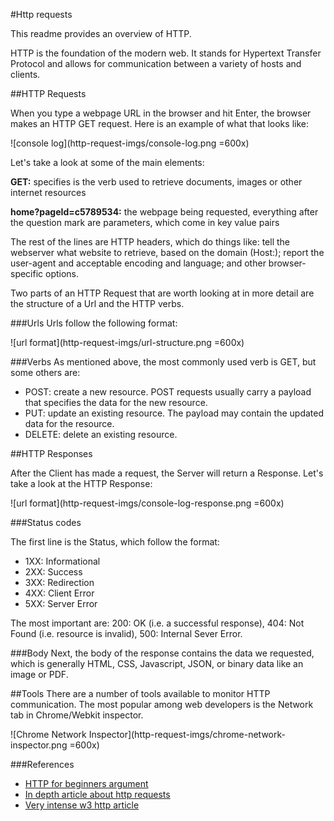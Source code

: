 #Http requests

This readme provides an overview of HTTP.


HTTP is the foundation of the modern web. It stands for Hypertext Transfer Protocol and allows for communication between a variety of hosts and clients.

##HTTP Requests

When you type a webpage URL in the browser and hit Enter, the browser makes an HTTP GET request. Here is an example of what that looks like:

![console log](http-request-imgs/console-log.png =600x)

Let's take a look at some of the main elements:

**GET:** specifies is the verb used to retrieve documents, images or other internet resources

**home?pageId=c5789534:** the webpage being requested, everything after the question mark are parameters, which come in key value pairs

The rest of the lines are HTTP headers, which do things like: tell the webserver what website to retrieve, based on the domain (Host:); report the user-agent and acceptable encoding and language; and other browser-specific options.

Two parts of an HTTP Request that are worth looking at in more detail are the structure of a Url and the HTTP verbs.

###Urls
Urls follow the following format:

![url format](http-request-imgs/url-structure.png =600x)


###Verbs
As mentioned above, the most commonly used verb is GET, but some others are:

- POST: create a new resource. POST requests usually carry a payload that specifies the data for the new resource.
- PUT: update an existing resource. The payload may contain the updated data for the resource.
- DELETE: delete an existing resource.

##HTTP Responses

After the Client has made a request, the Server will return a Response. Let's take a look at the HTTP Response:

![url format](http-request-imgs/console-log-response.png =600x)

###Status codes

The first line is the Status, which follow the format:

- 1XX: Informational
- 2XX: Success
- 3XX: Redirection
- 4XX: Client Error
- 5XX: Server Error

The most important are: 200: OK (i.e. a successful response), 404: Not Found (i.e. resource is invalid), 500: Internal Sever Error.

###Body
Next, the body of the response contains the data we requested, which is generally HTML, CSS, Javascript, JSON, or binary data like an image or PDF.

##Tools 
There are a number of tools available to monitor HTTP communication. The most popular among web developers is the Network tab in Chrome/Webkit inspector.	

![Chrome Network Inspector](http-request-imgs/chrome-network-inspector.png =600x)

###References
- [HTTP for beginners argument](http://learn.onemonth.com/understanding-http-basics)
- [In depth article about http requests](http://code.tutsplus.com/tutorials/http-the-protocol-every-web-developer-must-know-part-1--net-31177)
- [Very intense w3 http article](https://www.w3.org/Protocols/rfc2616/rfc2616.html)